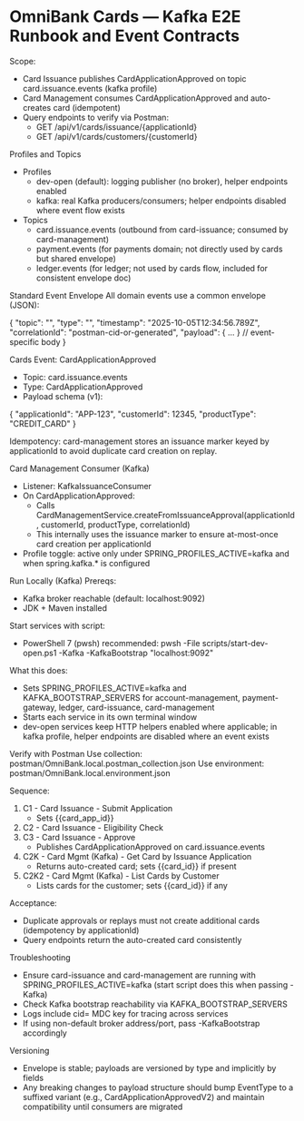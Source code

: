 # OmniBank Cards — Kafka E2E Runbook and Event Contracts

Scope:
- Card Issuance publishes CardApplicationApproved on topic card.issuance.events (kafka profile)
- Card Management consumes CardApplicationApproved and auto-creates card (idempotent)
- Query endpoints to verify via Postman:
  - GET /api/v1/cards/issuance/{applicationId}
  - GET /api/v1/cards/customers/{customerId}

Profiles and Topics
- Profiles
  - dev-open (default): logging publisher (no broker), helper endpoints enabled
  - kafka: real Kafka producers/consumers; helper endpoints disabled where event flow exists
- Topics
  - card.issuance.events (outbound from card-issuance; consumed by card-management)
  - payment.events (for payments domain; not directly used by cards but shared envelope)
  - ledger.events (for ledger; not used by cards flow, included for consistent envelope doc)

Standard Event Envelope
All domain events use a common envelope (JSON):

{
  "topic": "<topic-name>",
  "type": "<EventTypeName>",
  "timestamp": "2025-10-05T12:34:56.789Z",
  "correlationId": "postman-cid-or-generated",
  "payload": { ... }  // event-specific body
}

Cards Event: CardApplicationApproved
- Topic: card.issuance.events
- Type: CardApplicationApproved
- Payload schema (v1):

{
  "applicationId": "APP-123",
  "customerId": 12345,
  "productType": "CREDIT_CARD"
}

Idempotency: card-management stores an issuance marker keyed by applicationId to avoid duplicate card creation on replay.

Card Management Consumer (Kafka)
- Listener: KafkaIssuanceConsumer
- On CardApplicationApproved:
  - Calls CardManagementService.createFromIssuanceApproval(applicationId, customerId, productType, correlationId)
  - This internally uses the issuance marker to ensure at-most-once card creation per applicationId
- Profile toggle: active only under SPRING_PROFILES_ACTIVE=kafka and when spring.kafka.* is configured

Run Locally (Kafka)
Prereqs:
- Kafka broker reachable (default: localhost:9092)
- JDK + Maven installed

Start services with script:
- PowerShell 7 (pwsh) recommended:
  pwsh -File scripts/start-dev-open.ps1 -Kafka -KafkaBootstrap "localhost:9092"

What this does:
- Sets SPRING_PROFILES_ACTIVE=kafka and KAFKA_BOOTSTRAP_SERVERS for account-management, payment-gateway, ledger, card-issuance, card-management
- Starts each service in its own terminal window
- dev-open services keep HTTP helpers enabled where applicable; in kafka profile, helper endpoints are disabled where an event exists

Verify with Postman
Use collection: postman/OmniBank.local.postman_collection.json
Use environment: postman/OmniBank.local.environment.json

Sequence:
1) C1 - Card Issuance - Submit Application
   - Sets {{card_app_id}}
2) C2 - Card Issuance - Eligibility Check
3) C3 - Card Issuance - Approve
   - Publishes CardApplicationApproved on card.issuance.events
4) C2K - Card Mgmt (Kafka) - Get Card by Issuance Application
   - Returns auto-created card; sets {{card_id}} if present
5) C2K2 - Card Mgmt (Kafka) - List Cards by Customer
   - Lists cards for the customer; sets {{card_id}} if any

Acceptance:
- Duplicate approvals or replays must not create additional cards (idempotency by applicationId)
- Query endpoints return the auto-created card consistently

Troubleshooting
- Ensure card-issuance and card-management are running with SPRING_PROFILES_ACTIVE=kafka (start script does this when passing -Kafka)
- Check Kafka bootstrap reachability via KAFKA_BOOTSTRAP_SERVERS
- Logs include cid=<correlationId> MDC key for tracing across services
- If using non-default broker address/port, pass -KafkaBootstrap accordingly

Versioning
- Envelope is stable; payloads are versioned by type and implicitly by fields
- Any breaking changes to payload structure should bump EventType to a suffixed variant (e.g., CardApplicationApprovedV2) and maintain compatibility until consumers are migrated
